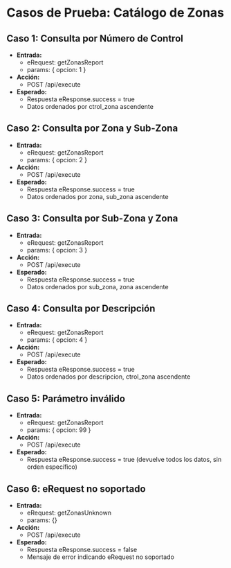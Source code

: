 # Casos de Prueba: Catálogo de Zonas

## Caso 1: Consulta por Número de Control
- **Entrada:**
  - eRequest: getZonasReport
  - params: { opcion: 1 }
- **Acción:**
  - POST /api/execute
- **Esperado:**
  - Respuesta eResponse.success = true
  - Datos ordenados por ctrol_zona ascendente

## Caso 2: Consulta por Zona y Sub-Zona
- **Entrada:**
  - eRequest: getZonasReport
  - params: { opcion: 2 }
- **Acción:**
  - POST /api/execute
- **Esperado:**
  - Respuesta eResponse.success = true
  - Datos ordenados por zona, sub_zona ascendente

## Caso 3: Consulta por Sub-Zona y Zona
- **Entrada:**
  - eRequest: getZonasReport
  - params: { opcion: 3 }
- **Acción:**
  - POST /api/execute
- **Esperado:**
  - Respuesta eResponse.success = true
  - Datos ordenados por sub_zona, zona ascendente

## Caso 4: Consulta por Descripción
- **Entrada:**
  - eRequest: getZonasReport
  - params: { opcion: 4 }
- **Acción:**
  - POST /api/execute
- **Esperado:**
  - Respuesta eResponse.success = true
  - Datos ordenados por descripcion, ctrol_zona ascendente

## Caso 5: Parámetro inválido
- **Entrada:**
  - eRequest: getZonasReport
  - params: { opcion: 99 }
- **Acción:**
  - POST /api/execute
- **Esperado:**
  - Respuesta eResponse.success = true (devuelve todos los datos, sin orden específico)

## Caso 6: eRequest no soportado
- **Entrada:**
  - eRequest: getZonasUnknown
  - params: {}
- **Acción:**
  - POST /api/execute
- **Esperado:**
  - Respuesta eResponse.success = false
  - Mensaje de error indicando eRequest no soportado
